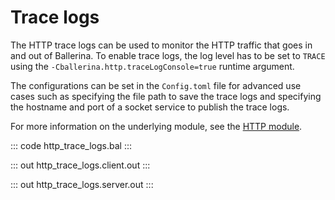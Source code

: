 # Trace logs

The HTTP trace logs can be used to monitor the HTTP traffic that goes in and out of Ballerina. To enable trace logs, the log level has to be set to `TRACE` using the `-Cballerina.http.traceLogConsole=true` runtime argument.

The configurations can be set in the `Config.toml` file for advanced use cases such as specifying the file path to save the trace logs and specifying the hostname and port of a socket service to publish the trace logs.

For more information on the underlying module, see the [HTTP module](https://lib.ballerina.io/ballerina/http/latest/).

::: code http_trace_logs.bal :::

::: out http_trace_logs.client.out :::

::: out http_trace_logs.server.out :::